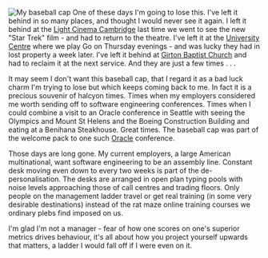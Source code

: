 ![My baseball cap](cap.jpg)
One of these days I'm going to lose this. I've left it behind in so many places,
and thought I would never see it again. I left it behind at the
[Light Cinema Cambridge](https://cambridge.lightcinemas.co.uk/) last
time we went to see the new "Star Trek" film - and had to return to the theatre.
I've left it at the [University Centre](http://www.unicen.cam.ac.uk) where we
play Go on Thursday evenings - and was lucky they had in lost property a week
later. I've left it behind at [Girton Baptist Church](http://www.girtonbaptistchurch.org.uk/)
and had to reclaim it at the next service. And they are just a few times . . .

It may seem I don't want this baseball cap, that I regard it as a bad luck
charm I'm trying to lose but which keeps coming back to me. In fact it is a
precious souvenir of halcyon times. Times when my employers considered me
worth sending off to software engineering conferences. Times when I could
combine a visit to an Oracle conference in Seattle with seeing the Olympics and
Mount St Helens and the Boeing Construction Building and eating at a Benihana
Steakhouse. Great times. The baseball cap was part of the welcome pack to one
such [Oracle](https://www.oracle.com/index.html) conference.

Those days are long gone. My current employers, a large American multinational,
want software engineering to be an assembly line. Constant desk moving even down to
every two weeks is part of the de-personalisation. The desks are arranged in
open plan typing pools with noise levels approaching those of call centres and
trading floors. Only people on the management ladder travel or get real
training (in some very desirable destinations) instead of the rat maze online training courses
we ordinary plebs find imposed on us.

I'm glad I'm not a manager - fear of how one scores on one's superior metrics drives
behaviour, it's all about how you project yourself upwards that matters, a ladder
I would fall off if I were even on it.
